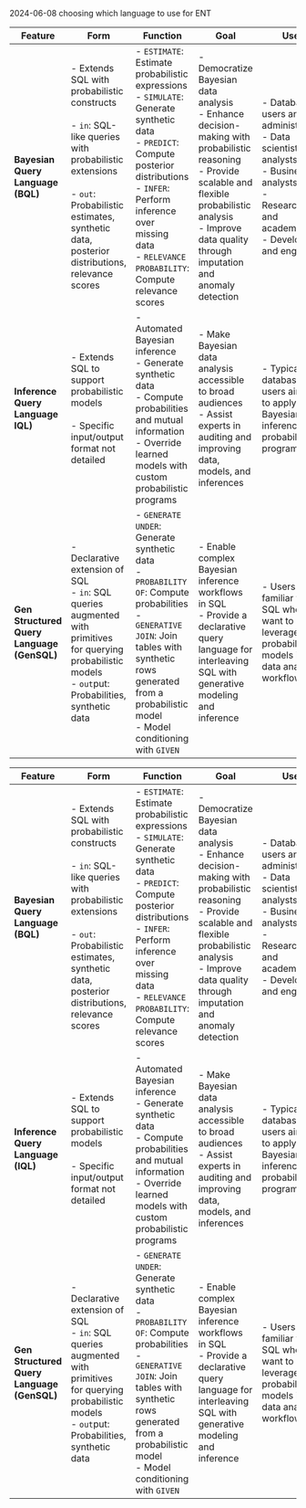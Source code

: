 2024-06-08
choosing which language to use for ENT

| Feature                                    | Form                                                                                                                                                                                                         | Function                                                                                                                                                                                                                                           | Goal                                                                                                                                                                                                                        | User                                                                                                                                                      | Query Usecase                                                                                             |
| ------------------------------------------ | ------------------------------------------------------------------------------------------------------------------------------------------------------------------------------------------------------------ | -------------------------------------------------------------------------------------------------------------------------------------------------------------------------------------------------------------------------------------------------- | --------------------------------------------------------------------------------------------------------------------------------------------------------------------------------------------------------------------------- | --------------------------------------------------------------------------------------------------------------------------------------------------------- | --------------------------------------------------------------------------------------------------------- |
| **Bayesian Query Language (BQL)**          | - Extends SQL with probabilistic constructs<br><br>- `in`: SQL-like queries with probabilistic extensions<br><br>- `out`: Probabilistic estimates, synthetic data, posterior distributions, relevance scores | - `ESTIMATE`: Estimate probabilistic expressions<br>- `SIMULATE`: Generate synthetic data<br>- `PREDICT`: Compute posterior distributions<br>- `INFER`: Perform inference over missing data<br>- `RELEVANCE PROBABILITY`: Compute relevance scores | - Democratize Bayesian data analysis<br>- Enhance decision-making with probabilistic reasoning<br>- Provide scalable and flexible probabilistic analysis<br>- Improve data quality through imputation and anomaly detection | - Database users and administrators<br>- Data scientists and analysts<br>- Business analysts<br>- Researchers and academics<br>- Developers and engineers | <br>ESTIMATE PROBABILITY OF income > 50000 GIVEN age = 35 AND education = 'Bachelor';<br>                 |
| **Inference Query Language IQL)**          | - Extends SQL to support probabilistic models<br><br>- Specific input/output format not detailed                                                                                                             | - Automated Bayesian inference<br>- Generate synthetic data<br>- Compute probabilities and mutual information<br>- Override learned models with custom probabilistic programs                                                                      | - Make Bayesian data analysis accessible to broad audiences<br>- Assist experts in auditing and improving data, models, and inferences                                                                                      | - Typical SQL database users aiming to apply Bayesian inference and probabilistic programming                                                             | <br>GENERATE synthetic_customers FROM customers_model GIVEN age BETWEEN 30 AND 40;                        |
| **Gen Structured Query Language (GenSQL)** | - Declarative extension of SQL<br>- `in`: SQL queries augmented with primitives for querying probabilistic models<br>- `out`put: Probabilities, synthetic data                                               | - `GENERATE UNDER`: Generate synthetic data<br>- `PROBABILITY OF`: Compute probabilities<br>- `GENERATIVE JOIN`: Join tables with synthetic rows generated from a probabilistic model<br>- Model conditioning with `GIVEN`                         | - Enable complex Bayesian inference workflows in SQL<br>- Provide a declarative query language for interleaving SQL with generative modeling and inference                                                                  | - Users familiar with SQL who want to leverage probabilistic models in data analysis workflows                                                            | SELECT * FROM customers<br>GENERATIVE JOIN customer_model GIVEN age BETWEEN 30 AND 40 AND income > 50000; |



| Feature                                    | Form                                                                                                                                                                                                         | Function                                                                                                                                                                                                                                           | Goal                                                                                                                                                                                                                        | User                                                                                                                                                      | Query Usecase                                                                                             | Pros                                                                                                                                                                                                                                          | Cons                                                                                                                                                                                                                                         |
| ------------------------------------------ | ------------------------------------------------------------------------------------------------------------------------------------------------------------------------------------------------------------ | -------------------------------------------------------------------------------------------------------------------------------------------------------------------------------------------------------------------------------------------------- | --------------------------------------------------------------------------------------------------------------------------------------------------------------------------------------------------------------------------- | --------------------------------------------------------------------------------------------------------------------------------------------------------- | --------------------------------------------------------------------------------------------------------- | --------------------------------------------------------------------------------------------------------------------------------------------------------------------------------------------------------------------------------------------- | -------------------------------------------------------------------------------------------------------------------------------------------------------------------------------------------------------------------------------------------- |
| **Bayesian Query Language (BQL)**          | - Extends SQL with probabilistic constructs<br><br>- `in`: SQL-like queries with probabilistic extensions<br><br>- `out`: Probabilistic estimates, synthetic data, posterior distributions, relevance scores | - `ESTIMATE`: Estimate probabilistic expressions<br>- `SIMULATE`: Generate synthetic data<br>- `PREDICT`: Compute posterior distributions<br>- `INFER`: Perform inference over missing data<br>- `RELEVANCE PROBABILITY`: Compute relevance scores | - Democratize Bayesian data analysis<br>- Enhance decision-making with probabilistic reasoning<br>- Provide scalable and flexible probabilistic analysis<br>- Improve data quality through imputation and anomaly detection | - Database users and administrators<br>- Data scientists and analysts<br>- Business analysts<br>- Researchers and academics<br>- Developers and engineers | <br>ESTIMATE PROBABILITY OF FDA_approval = 'Yes' GIVEN cash_needed = 5000000 AND scenario = 3;<br>         | - Familiar SQL-like syntax makes it easy to learn for users with SQL background<br>- Comprehensive support for probabilistic constructs<br>- Powerful tools for predictive analytics and uncertainty modeling                                                | - May require significant computational resources for large datasets<br>- Complexity of probabilistic models might be overwhelming for non-expert users                                                                                |
| **Inference Query Language (IQL)**          | - Extends SQL to support probabilistic models<br><br>- Specific input/output format not detailed                                                                                                             | - Automated Bayesian inference<br>- Generate synthetic data<br>- Compute probabilities and mutual information<br>- Override learned models with custom probabilistic programs                                                                      | - Make Bayesian data analysis accessible to broad audiences<br>- Assist experts in auditing and improving data, models, and inferences                                                                                      | - Typical SQL database users aiming to apply Bayesian inference and probabilistic programming                                                             | <br>GENERATE synthetic_results FROM meditech_model GIVEN cash_needed = 5000000 AND scenario = 3;<br>         | - Focuses on automating Bayesian inference, reducing the need for deep statistical knowledge<br>- Capable of handling complex probabilistic models<br>- Customizable to fit specific analysis needs                                | - Specific input/output formats not well-documented, potentially causing integration challenges<br>- Limited community support compared to other probabilistic programming languages                                                         |
| **Gen Structured Query Language (GenSQL)** | - Declarative extension of SQL<br>- `in`: SQL queries augmented with primitives for querying probabilistic models<br>- `out`put: Probabilities, synthetic data                                               | - `GENERATE UNDER`: Generate synthetic data<br>- `PROBABILITY OF`: Compute probabilities<br>- `GENERATIVE JOIN`: Join tables with synthetic rows generated from a probabilistic model<br>- Model conditioning with `GIVEN`                         | - Enable complex Bayesian inference workflows in SQL<br>- Provide a declarative query language for interleaving SQL with generative modeling and inference                                                                  | - Users familiar with SQL who want to leverage probabilistic models in data analysis workflows                                                            | <br>SELECT * FROM meditech_scenarios GENERATIVE JOIN meditech_model GIVEN cash_needed = 5000000 AND scenario = 3;<br> | - Integrates seamlessly with SQL, leveraging existing SQL knowledge<br>- Declarative approach simplifies complex Bayesian modeling<br>- Effective for interleaving SQL operations with generative modeling                          | - May not be as flexible as other probabilistic programming languages<br>- Limited documentation and examples available for advanced use cases                                                                                              |
